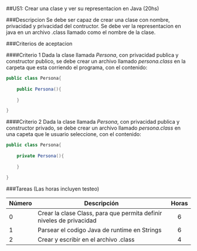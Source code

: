 ##US1: Crear una clase y ver su representacion en Java (20hs)

###Descripcion
Se debe ser capaz de crear una clase con nombre, privacidad y privacidad del contructor. Se debe ver la representacion en java en un archivo .class llamado como el nombre de la clase.

###Criterios de aceptacion

####Criterio 1
Dada la clase llamada *Persona*, con privacidad publica y constructor publico, se debe crear un archivo llamado *persona.class* en la carpeta que esta corriendo el programa, con el contenido:

~~~Java
public class Persona{
	
	public Persona(){
		
	}

}
~~~

####Criterio 2
Dada la clase llamada *Persona*, con privacidad publica y constructor privado, se debe crear un archivo llamado *persona.class* en una capeta que le usuario seleccione, con el contenido:

~~~Java
public class Persona{
	
	private Persona(){
		
	}

}
~~~

###Tareas (Las horas incluyen testeo)

| Número | Descripción | Horas | 
| ------ | ------ | :------: |
| 0 | Crear la clase Class, para que permita definir niveles de privacidad | 6 |
| 1 | Parsear el codigo Java de runtime en Strings | 6 |
| 2 | Crear y escribir en el archivo .class | 4 |

